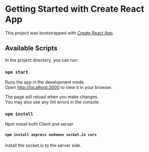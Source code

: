 # Getting Started with Create React App

This project was bootstrapped with [Create React App](https://github.com/Jonalieestoya/chat-app.git).

## Available Scripts

In the project directory, you can run:

### `npm start`

Runs the app in the development mode.\
Open [http://localhost:3000](http://localhost:3000) to view it in your browser.

The page will reload when you make changes.\
You may also see any lint errors in the console.

### `npm install`

Npm install both Client and server 

#### `npm install express nodemon socket.io cors`

install the socket.io to the server side. 
 